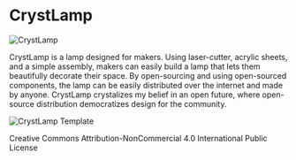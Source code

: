 # CrystLamp

![CrystLamp](https://images.squarespace-cdn.com/content/v1/5df57b03c8e0e83a7a607b5f/1576735348438-H4CKW0XV3RMQ3TYDDHMX/ke17ZwdGBToddI8pDm48kH0BRrkCSna_itMDJb1bUUp7gQa3H78H3Y0txjaiv_0fDoOvxcdMmMKkDsyUqMSsMWxHk725yiiHCCLfrh8O1z4YTzHvnKhyp6Da-NYroOW3ZGjoBKy3azqku80C789l0iXS6XmVv7bUJ418E8Yoc1gzyCmLQOWRAG6JD6Exmudbz40Jqmj5sDHXOJpLhSyBZA/image-asset.jpeg?format=2500w "CrystLamp")

CrystLamp is a lamp designed for makers. Using laser-cutter, acrylic sheets, and a simple assembly, makers can easily build a lamp that lets them beautifully decorate their space. By open-sourcing and using open-sourced components, the lamp can be easily distributed over the internet and made by anyone. CrystLamp crystalizes my belief in an open future, where open-source distribution democratizes design for the community.

![CrystLamp Template](https://images.squarespace-cdn.com/content/v1/5df57b03c8e0e83a7a607b5f/1577172007842-RO3B1MH54EY2PFDS10UU/ke17ZwdGBToddI8pDm48kBVCSgvl4iQOMAOctg2XPgd7gQa3H78H3Y0txjaiv_0fDoOvxcdMmMKkDsyUqMSsMWxHk725yiiHCCLfrh8O1z4YTzHvnKhyp6Da-NYroOW3ZGjoBKy3azqku80C789l0gmXcXvEVFTLbYX9CdVcGe7PU1ituv-ctyHxNQ03CJkarzy8G6K1NA9OAg6WDl-lTw/CrystLamp+-+Template.jpg?format=1500w "CrystLamp Template")

Creative Commons Attribution-NonCommercial 4.0 International Public License
